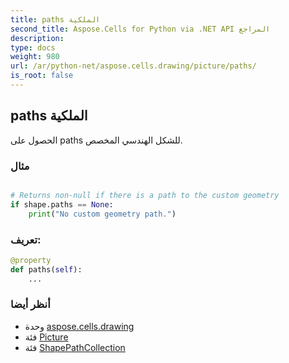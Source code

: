 ```yaml
---
title: paths الملكية
second_title: Aspose.Cells for Python via .NET API المراجع
description:
type: docs
weight: 980
url: /ar/python-net/aspose.cells.drawing/picture/paths/
is_root: false
---
```

##  paths الملكية

الحصول على paths للشكل الهندسي المخصص.

###  مثال

```python

# Returns non-null if there is a path to the custom geometry
if shape.paths == None:
    print("No custom geometry path.")

```
###  تعريف:
```python
@property
def paths(self):
    ...
```

###  أنظر أيضا
* وحدة [aspose.cells.drawing](../../)
* فئة [Picture](/cells/ar/python-net/aspose.cells.drawing/picture)
* فئة [ShapePathCollection](/cells/ar/python-net/aspose.cells.drawing/shapepathcollection)
